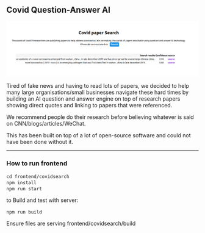 ## Covid Question-Answer AI 

![Covid Search Image 1](https://github.com/Jacky2Wong/Covid-Research/blob/master/images/covid_search_1.png)

Tired of fake news and having to read lots of papers, we decided to help many large organisations/small businesses 
navigate these hard times by building an AI question and answer engine on top of research papers showing direct quotes and linking to papers that were referenced. 

We recommend people do their research before believing whatever is said on CNN/blogs/articles/WeChat.

This has been built on top of a lot of open-source software and could not have been done without it. 


___
### How to run frontend

```
cd frontend/covidsearch
npm install
npm run start
```
to Build and test with server:
```
npm run build
```
Ensure files are serving frontend/covidsearch/build




